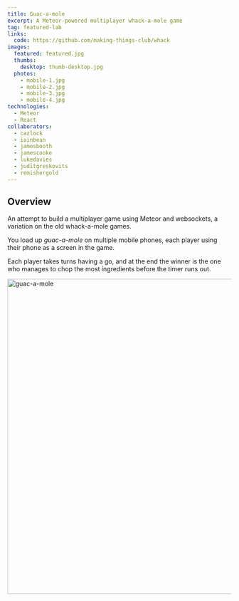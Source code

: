 ```yaml
---
title: Guac-a-mole
excerpt: A Meteor-powered multiplayer whack-a-mole game
tag: featured-lab
links:
  code: https://github.com/making-things-club/whack
images:
  featured: featured.jpg
  thumbs:
    desktop: thumb-desktop.jpg
  photos:
    - mobile-1.jpg
    - mobile-2.jpg
    - mobile-3.jpg
    - mobile-4.jpg
technologies:
  - Meteor
  - React
collaborators:
  - cazlock
  - iainbean
  - jamesbooth
  - jamescooke
  - lukedavies
  - juditgreskovits
  - remishergold
---
```


## Overview

An attempt to build a multiplayer game using Meteor and websockets, a variation on the old whack-a-mole games.

You load up _guac-a-mole_ on multiple mobile phones, each player using their phone as a screen in the game.

Each player takes turns having a go, and at the end the winner is the one who manages to chop the most ingredients before the timer runs out.

<a data-flickr-embed="true"  href="https://www.flickr.com/photos/thegingerbloke/39041946672/in/dateposted-public/" title="guac-a-mole"><img src="https://farm5.staticflickr.com/4521/39041946672_47e1ba2c75_b.jpg" width="1024" height="708" alt="guac-a-mole"></a><script async src="//embedr.flickr.com/assets/client-code.js" charset="utf-8"></script>
